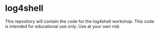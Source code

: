 # log4shell
This repository will contain the code for the log4shell workshop. This code is intended for educational use only. Use at your own risk.
